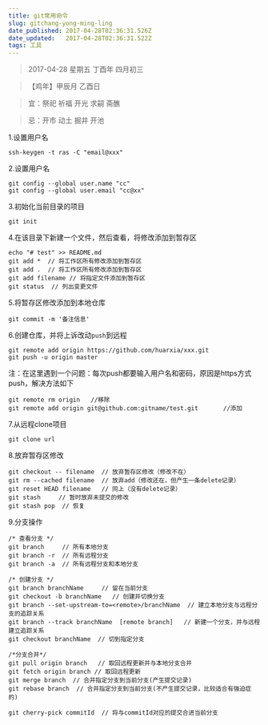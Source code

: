 ```yaml
---
title: git常用命令
slug: gitchang-yong-ming-ling
date_published: 2017-04-28T02:36:31.526Z
date_updated:   2017-04-28T02:36:31.522Z
tags: 工具
---
```


> 2017-04-28 星期五 丁酉年 四月初三

> 【鸡年】甲辰月 乙酉日

> 宜：祭祀 祈福 开光 求嗣 斋醮

> 忌：开市 动土 掘井 开池

1.设置用户名

```shell
ssh-keygen -t ras -C "email@xxx"
```


2.设置用户名

```shell
git config --global user.name "cc"
git config --global user.email "cc@xx"
```

3.初始化当前目录的项目

```shell
git init
```

4.在该目录下新建一个文件，然后查看，将修改添加到暂存区

```shell
echo "# test" >> README.md
git add *  // 将工作区所有修改添加到暂存区
git add .  // 将工作区所有修改添加到暂存区
git add filename // 将指定文件添加到暂存区
git status  // 列出变更文件
```

5.将暂存区修改添加到本地仓库

```shell
git commit -m '备注信息'
```

6.创建仓库，并将上诉改动`push`到远程

```shell
git remote add origin https://github.com/huarxia/xxx.git
git push -u origin master
```

注：在这里遇到一个问题：每次push都要输入用户名和密码，原因是https方式 push，解决方法如下

```shell
git remote rm origin   //移除
git remote add origin git@github.com:gitname/test.git       //添加
```

7.从远程clone项目

```shell
git clone url
```

8.放弃暂存区修改

```shell
git checkout -- filename  // 放弃暂存区修改（修改不在）
git rm --cached filename  // 放弃add（修改还在，但产生一条delete记录）
git reset HEAD filename   // 同上（没有delete记录）
git stash     // 暂时放弃未提交的修改
git stash pop  // 恢复
```

9.分支操作

```shell
/* 查看分支 */
git branch     // 所有本地分支
git branch -r  // 所有远程分支
git branch -a  // 所有远程分支和本地分支

/* 创建分支 */
git branch branchName     // 留在当前分支
git checkout -b branchName   // 创建并切换分支
git branch --set-upstream-to=<remote>/branchName  // 建立本地分支与远程分支的追踪关系
git branch --track branchName  [remote branch]   // 新建一个分支，并与远程建立追踪关系
git checkout branchName  // 切到指定分支

/*分支合并*/
git pull origin branch   // 取回远程更新并与本地分支合并
git fetch origin branch // 取回远程更新
git merge branch  // 合并指定分支到当前分支(产生提交记录)
git rebase branch  // 合并指定分支到当前分支(不产生提交记录，比较适合有强迫症的)

git cherry-pick commitId  // 将与commitId对应的提交合进当前分支
```
